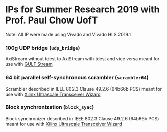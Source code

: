# IPs for Summer Research 2019 with Prof. Paul Chow UofT

Note: All IP were made using Vivado and Vivado HLS 2019.1

### 100g UDP bridge (`udp_bridge`)
AxiStream without tdest to AxiStream with tdest and vice versa meant for use with [GULF Stream](https://github.com/UofT-HPRC/GULF-Stream)

### 64 bit parallel self-synchronous scrambler (`scrambler64`)
Scrambler described in IEEE 802.3 Clause 49.2.6 (64b66b PCS) meant for use with [Xilinx Ultrascale Transceiver Wizard](https://www.xilinx.com/support/documentation/ip_documentation/gtwizard_ultrascale/v1_7/pg182-gtwizard-ultrascale.pdf)

### Block synchronization (`block_sync`)
Block synchronizer described in IEEE 802.3 Clause 49.2.6 (64b66b PCS) meant for use with [Xilinx Ultrascale Transceiver Wizard](https://www.xilinx.com/support/documentation/ip_documentation/gtwizard_ultrascale/v1_7/pg182-gtwizard-ultrascale.pdf)


